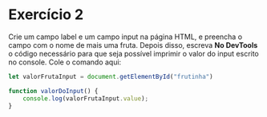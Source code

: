 # Exercício 2

Crie um campo label e um campo input na página HTML, e preencha o campo com o nome de mais uma fruta.
Depois disso, escreva **No DevTools** o código necessário para que seja possível imprimir o valor do input escrito no console.
Cole o comando aqui:
```jsx
let valorFrutaInput = document.getElementById("frutinha")

function valorDoInput() {
    console.log(valorFrutaInput.value);
}
```